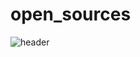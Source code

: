 # open_sources
![header](https://capsule-render.vercel.app/api?type=slice&color=gradient&height=200&section=footer&text=Hello&fontSize=100)
